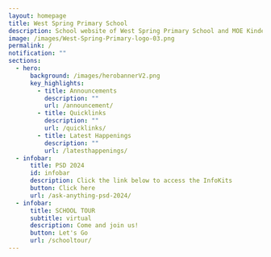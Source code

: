 ```yaml
---
layout: homepage
title: West Spring Primary School
description: School website of West Spring Primary School and MOE Kindergarten @ West Spring
image: /images/West-Spring-Primary-logo-03.png
permalink: /
notification: ""
sections:
  - hero:
      background: /images/herobannerV2.png
      key_highlights:
        - title: Announcements
          description: ""
          url: /announcement/
        - title: Quicklinks
          description: ""
          url: /quicklinks/
        - title: Latest Happenings
          description: ""
          url: /latesthappenings/
  - infobar:
      title: PSD 2024
      id: infobar
      description: Click the link below to access the InfoKits
      button: Click here
      url: /ask-anything-psd-2024/
  - infobar:
      title: SCHOOL TOUR
      subtitle: virtual
      description: Come and join us!
      button: Let's Go
      url: /schooltour/
---
```

